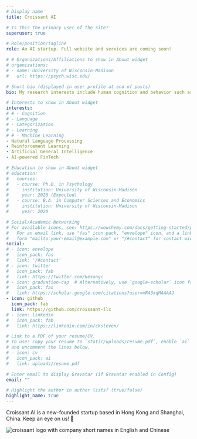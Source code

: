 ```yaml
---
# Display name
title: Croissant AI

# Is this the primary user of the site?
superuser: true

# Role/position/tagline
role: An AI startup. Full website and services are coming soon!

# # Organizations/Affiliations to show in About widget
# organizations:
# - name: University of Wisconsin-Madison
#   url: https://psych.wisc.edu/

# Short bio (displayed in user profile at end of posts)
bio: My research interests include human cognition and behavior such as language and decision-making.

# Interests to show in About widget
interests:
# # - Cognition
# - Language
# - Categorization
# - Learning
# # - Machine Learning
- Natural Language Processing
- Reinforcement Learning
- Artificial General Intelligence
- AI-powered FinTech

# Education to show in About widget
# education:
#   courses:
#   - course: Ph.D. in Psychology
#     institution: University of Wisconsin-Madison
#     year: 2026 (Expected)
#   - course: B.A. in Computer Sciences and Economics
#     institution: University of Wisconsin-Madison
#     year: 2020

# Social/Academic Networking
# For available icons, see: https://wowchemy.com/docs/getting-started/page-builder/#icons
#   For an email link, use "fas" icon pack, "envelope" icon, and a link in the
#   form "mailto:your-email@example.com" or "/#contact" for contact widget.
social:
# - icon: envelope
#   icon_pack: fas
#   link: '/#contact'
# - icon: twitter
#   icon_pack: fab
#   link: https://twitter.com/kesongc
# - icon: graduation-cap  # Alternatively, use `google-scholar` icon from `ai` icon pack
#   icon_pack: fas
#   link: https://scholar.google.com/citations?user=mR43xqMAAAAJ
- icon: github
  icon_pack: fab
  link: https://github.com/croissant-llc
# - icon: linkedin
#   icon_pack: fab
#   link: https://linkedin.com/in/cksteven/

# Link to a PDF of your resume/CV.
# To use: copy your resume to `static/uploads/resume.pdf`, enable `ai` icons in `params.toml`,
# and uncomment the lines below.
# - icon: cv
#   icon_pack: ai
#   link: uploads/resume.pdf

# Enter email to display Gravatar (if Gravatar enabled in Config)
email: ""

# Highlight the author in author lists? (true/false)
highlight_name: true
---
```


Croissant AI is a new-founded startup based in Hong Kong and Shanghai, China. Keep an eye on us! 👀

![croissant logo with company short names in English and Chinese](/uploads/croissant-logo-w-text.png)

<!-- Kesong Cao is a first-year Psychology graduate student at UW-Madison. His research interests include human cognition and behavior such as language, categorization, learning, and machine learning fields such as natural language processing and reinforcement learning. He is a member of [Austerweil Lab](https://alab.psych.wisc.edu/), advised by Prof. Joseph Austerweil. He enjoys coding and problem-solving.

{{< icon name="download" pack="fas" >}} Download my {{< staticref "uploads/Kesong Cao - resume.pdf" "newtab" >}}resumé{{< /staticref >}}.

In my spare time, I [translate xkcd comics into Chinese](https://xkcd.in/). I also engage in activities with [TAA](https://taa-madison.org/) as a grad student, with Departmental Psych Colloquium Committee as a Psych grad student and a web/graphic designer, and with [Chinese Psychelogos](https://mp.weixin.qq.com/s/tDRr-7AKNKL_DQHjM3jpfA) as a Chinese Psych grad student. -->